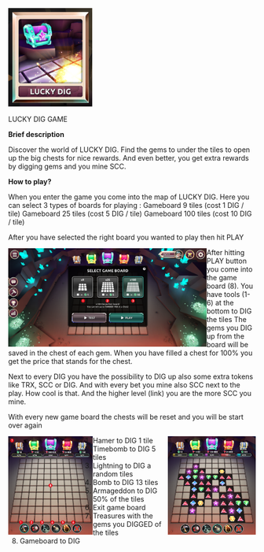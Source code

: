 <img height="200" src="../_media/luckydiggame.png">

LUCKY DIG GAME

**Brief description**
 
Discover the world of LUCKY DIG. Find the gems to under the tiles to open up the big chests for nice rewards. And even better, you get extra rewards by digging gems and you mine SCC.

**How to play?**

When you enter the game  you come into the map of LUCKY DIG. Here you can select 3 types of boards for playing :
Gameboard 9 tiles (cost 1 DIG / tile)
Gameboard 25 tiles (cost 5 DIG / tile)
Gameboard 100 tiles (cost 10 DIG / tile)

After you have selected the right board you wanted to play then hit PLAY

<img align="left" height="200" src="../_media/game-board-nr.png">

After hitting PLAY button you come into the game board (8).
You have tools (1-6) at the bottom to DIG the tiles
The gems you DIG up from the board will be saved in the chest of each gem. When you have filled a chest for 100% you get the price that stands for the chest. 

Next to every DIG you have the possibility to DIG up also some extra tokens like TRX, SCC or DIG. And with every bet you mine also SCC next to the play. How cool is that. And the higher level (link) you are the more SCC you mine.

With every new game board the chests will be reset and you will be start over again

<img align="left" height="200" src="../_media/game-board-overview-nr.png"> <img align="right" height="200" src="../_media/game-board-played.png">

1. Hamer to DIG 1 tile
2. Timebomb to DIG 5 tiles
3. Lightning to DIG a random tiles
4. Bomb to DIG 13 tiles
5. Armageddon to DIG 50% of the tiles
6. Exit game board
7. Treasures with the gems you DIGGED of the tiles
8. Gameboard to DIG


